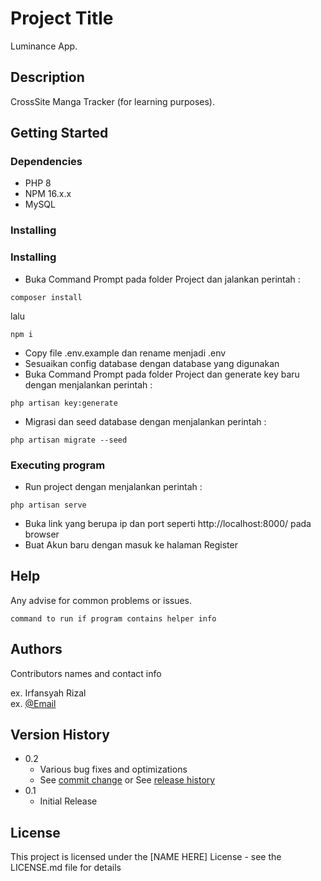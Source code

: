 # Project Title

Luminance App.

## Description

CrossSite Manga Tracker (for learning purposes).

## Getting Started

### Dependencies

* PHP 8
* NPM 16.x.x
* MySQL

### Installing

### Installing

* Buka Command Prompt pada folder Project dan jalankan perintah :
```
composer install
```
lalu
```
npm i
```
* Copy file .env.example dan rename menjadi .env
* Sesuaikan config database dengan database yang digunakan
* Buka Command Prompt pada folder Project dan generate key baru dengan menjalankan perintah :
```
php artisan key:generate
```
* Migrasi dan seed database dengan menjalankan perintah :
```
php artisan migrate --seed
```

### Executing program

* Run project dengan menjalankan perintah :
```
php artisan serve
```
* Buka link yang berupa ip dan port seperti http://localhost:8000/ pada browser
* Buat Akun baru dengan masuk ke halaman Register

## Help

Any advise for common problems or issues.
```
command to run if program contains helper info
```

## Authors

Contributors names and contact info

ex. Irfansyah Rizal  
ex. [@Email](mailto:irfansyah.rizal.20@gmail.com)

## Version History

* 0.2
    * Various bug fixes and optimizations
    * See [commit change]() or See [release history]()
* 0.1
    * Initial Release

## License

This project is licensed under the [NAME HERE] License - see the LICENSE.md file for details
